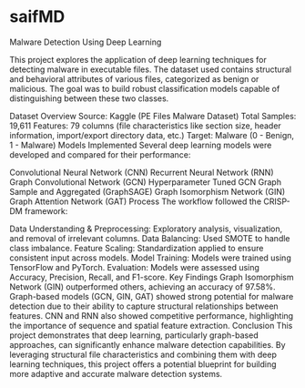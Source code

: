 # saifMD
Malware Detection Using Deep Learning

This project explores the application of deep learning techniques for detecting malware in executable files. The dataset used contains structural and behavioral attributes of various files, categorized as benign or malicious. The goal was to build robust classification models capable of distinguishing between these two classes.

Dataset Overview
Source: Kaggle (PE Files Malware Dataset)
Total Samples: 19,611
Features: 79 columns (file characteristics like section size, header information, import/export directory data, etc.)
Target: Malware (0 - Benign, 1 - Malware)
Models Implemented
Several deep learning models were developed and compared for their performance:

Convolutional Neural Network (CNN)
Recurrent Neural Network (RNN)
Graph Convolutional Network (GCN)
Hyperparameter Tuned GCN
Graph Sample and Aggregated (GraphSAGE)
Graph Isomorphism Network (GIN)
Graph Attention Network (GAT)
Process
The workflow followed the CRISP-DM framework:

Data Understanding & Preprocessing: Exploratory analysis, visualization, and removal of irrelevant columns.
Data Balancing: Used SMOTE to handle class imbalance.
Feature Scaling: Standardization applied to ensure consistent input across models.
Model Training: Models were trained using TensorFlow and PyTorch.
Evaluation: Models were assessed using Accuracy, Precision, Recall, and F1-score.
Key Findings
Graph Isomorphism Network (GIN) outperformed others, achieving an accuracy of 97.58%.
Graph-based models (GCN, GIN, GAT) showed strong potential for malware detection due to their ability to capture structural relationships between features.
CNN and RNN also showed competitive performance, highlighting the importance of sequence and spatial feature extraction.
Conclusion
This project demonstrates that deep learning, particularly graph-based approaches, can significantly enhance malware detection capabilities. By leveraging structural file characteristics and combining them with deep learning techniques, this project offers a potential blueprint for building more adaptive and accurate malware detection systems.
